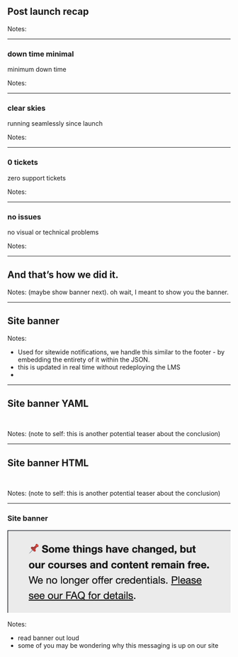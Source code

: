 
## Post launch recap

Notes:

---

### down time minimal<!-- .element: class="hide" -->

minimum down time

Notes:

---

### clear skies<!-- .element: class="hide" -->

running seamlessly since launch

Notes:

---

### 0 tickets<!-- .element: class="hide" -->

zero support tickets

Notes:

---

### no issues<!-- .element: class="hide" -->

no visual or technical problems

Notes:

---


## And that’s how we did it.

Notes: 
(maybe show banner next). oh wait, I meant to show you the banner.

---

<!-- .slide: data-background="black" class="" -->

## Site banner

Notes:
- Used for sitewide notifications, we handle this similar to the footer - by embedding the entirety of it within the JSON.
- this is updated in real time without redeploying the LMS
- 

---

<!-- .slide: data-auto-animate -->

<h2 data-id="code-title">Site banner YAML</h2>
<pre class="code-wrapper" data-id="code-animation">
  <code class="language-yml"
    data-line-numbers=""
    data-trim
    data-url="code-samples/banner.yaml"
    ></code>
</pre>

Notes:
(note to self: this is another potential teaser about the conclusion)

---

<!-- .slide: data-auto-animate -->

<h2 data-id="code-title">Site banner HTML</h2>
<pre class="code-wrapper" data-id="code-animation">
  <code class="language-html"
    data-line-numbers=""
    data-trim
    data-url="code-samples/banner.html"
    ></code>
</pre>

Notes:
(note to self: this is another potential teaser about the conclusion)

---

<!-- .slide: data-background="black" class="" -->

### Site banner

![Screenshot of site banner](img/banner-02.png)<!-- .element: class="r-fit-text" data-id="screencap" -->

Notes:
- read banner out loud
- some of you may be wondering why this messaging is up on our site
